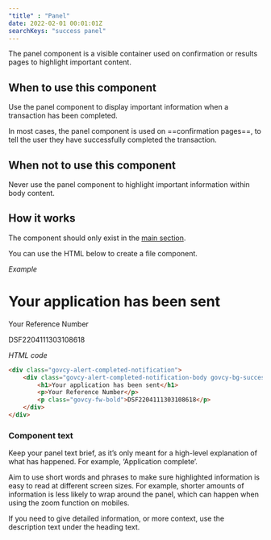 ```yaml
---
"title" : "Panel"
date: 2022-02-01 00:01:01Z
searchKeys: "success panel"
---
```


The panel component is a visible container used on confirmation or results pages to highlight important content.

## When to use this component
Use the panel component to display important information when a transaction has been completed. 

In most cases, the panel component is used on ==confirmation pages==, to tell the user they have successfully completed the transaction.

## When not to use this component
Never use the panel component to highlight important information within body content.

## How it works
The component should only exist in the [main section](../../getting-started/page-template/#sections). 

You can use the HTML below to create a file component.

*Example*
<div class="govcy-container govcy-p-4 govcy-br-1 govcy-br-standard govcy-mb-4">
<div class="govcy-alert-completed-notification">
    <div class="govcy-alert-completed-notification-body govcy-bg-success">
        <h1>Your application has been sent</h1>
        <p>Your Reference Number</p>
        <p class="govcy-fw-bold">DSF2204111303108618</p>
    </div>   
</div>
</div>

*HTML code*
```html
<div class="govcy-alert-completed-notification">
    <div class="govcy-alert-completed-notification-body govcy-bg-success">
        <h1>Your application has been sent</h1>
        <p>Your Reference Number</p>
        <p class="govcy-fw-bold">DSF2204111303108618</p>
    </div>   
</div>
```
### Component text

Keep your panel text brief, as it’s only meant for a high-level explanation of what has happened. For example, ‘Application complete’.

Aim to use short words and phrases to make sure highlighted information is easy to read at different screen sizes. For example, shorter amounts of information is less likely to wrap around the panel, which can happen when using the zoom function on mobiles.

If you need to give detailed information, or more context, use the description text under the heading text.